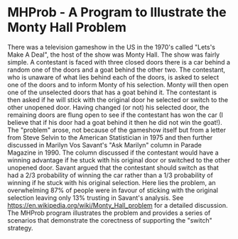 # MHProb - A Program to Illustrate the Monty Hall Problem
There was a television gameshow in the US in the 1970's called "Lets's Make A Deal", the host of the show was Monty Hall.
The show was fairly simple. A contestant is faced with three closed doors there is a car behind a random one of the doors and a goat behind the other two.
The contestant, who is unaware of what lies behind each of the doors, is asked to select one of the doors and to inform Monty of his selection.
Monty will then open one of the unselected doors that has a goat behind it. The contestant is then asked if he will stick with the original door he selected
or switch to the other unopened door. Having changed (or not) his selected door, the remaining doors are flung open to see if the contestant has won the car
(I believe that if his door had a goat behind it then he did not win the goat!).
The "problem" arose, not because of the gameshow itself but from a letter from Steve Selvin to the American Statistician in 1975 and then further discussed 
in Marilyn Vos Savant's "Ask Marilyn" column in Parade Magazine in 1990. The column discussed if the contestant would have a winning advantage if he stuck
with his original door or switched to the other unopened door. Savant argued that the contestant should switch as that had a 2/3 probability of winning the
car rather than a 1/3 probability of winning if he stuck with his original selection. Here lies the problem, an overwhelming 87% of people were in favour of
sticking with the original selection leaving only 13% trusting in Savant's analysis.
See https://en.wikipedia.org/wiki/Monty_Hall_problem for a detailed discussion.
The MHProb program illustrates the problem and provides a series of scenarios that demonstrate the corectness of supporting the "switch" strategy.
